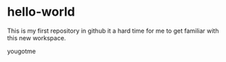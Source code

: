 # hello-world
This is my first repository in github
it a hard time for me to get familiar with this new workspace.

yougotme
